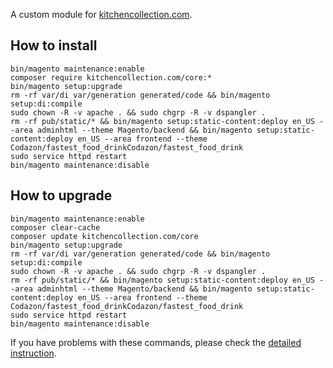 A custom module for [kitchencollection.com](https://www.kitchencollection.com).

## How to install
```
bin/magento maintenance:enable
composer require kitchencollection.com/core:*
bin/magento setup:upgrade
rm -rf var/di var/generation generated/code && bin/magento setup:di:compile
sudo chown -R -v apache . && sudo chgrp -R -v dspangler .
rm -rf pub/static/* && bin/magento setup:static-content:deploy en_US --area adminhtml --theme Magento/backend && bin/magento setup:static-content:deploy en_US --area frontend --theme Codazon/fastest_food_drinkCodazon/fastest_food_drink
sudo service httpd restart
bin/magento maintenance:disable
```

## How to upgrade
```
bin/magento maintenance:enable
composer clear-cache
composer update kitchencollection.com/core
bin/magento setup:upgrade
rm -rf var/di var/generation generated/code && bin/magento setup:di:compile
sudo chown -R -v apache . && sudo chgrp -R -v dspangler .
rm -rf pub/static/* && bin/magento setup:static-content:deploy en_US --area adminhtml --theme Magento/backend && bin/magento setup:static-content:deploy en_US --area frontend --theme Codazon/fastest_food_drinkCodazon/fastest_food_drink
sudo service httpd restart
bin/magento maintenance:disable
```

If you have problems with these commands, please check the [detailed instruction](https://mage2.pro/t/263).